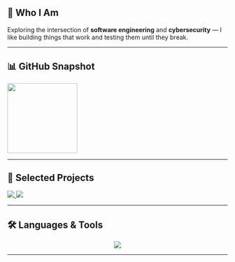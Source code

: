 ## 👤 Who I Am  
Exploring the intersection of **software engineering** and **cybersecurity** — I like building things that work and testing them until they break. 

---

## 📊 GitHub Snapshot

<a href="https://github.com/hungnm04">
  <img height=160 src="https://github-readme-stats.vercel.app/api?username=hungnm04&show_icons=true&theme=tokyonight&hide=contribs,issues&rank_icon=github" />
</a>

---

## 🔬 Selected Projects  

<a href="https://github.com/hungnm04/Bumpy-Road">
  <img src="https://github-readme-stats.vercel.app/api/pin/?username=hungnm04&repo=Bumpy-Road&theme=onedark&cache_seconds=21600" />
</a>  
<a href="https://github.com/hungnm04/StudyPad">
  <img src="https://github-readme-stats.vercel.app/api/pin/?username=hungnm04&repo=StudyPad&theme=onedark&cache_seconds=21600" />
</a>

---

## 🛠️ Languages & Tools  

<p align="center">
  <a href="https://skillicons.dev">
    <img src="https://skillicons.dev/icons?i=cpp,java,docker,githubactions,postgres,vim,kali&theme=light" />
  </a>
</p>

---
